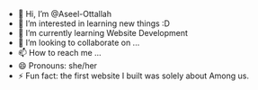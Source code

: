- 👋 Hi, I’m @Aseel-Ottallah
- 👀 I’m interested in learning new things :D
- 🌱 I’m currently learning Website Development
- 💞️ I’m looking to collaborate on ...
- 📫 How to reach me ...
- 😄 Pronouns: she/her
- ⚡ Fun fact: the first website I built was solely about Among us.

<!---
Aseel-Ottallah/Aseel-Ottallah is a ✨ special ✨ repository because its `README.md` (this file) appears on your GitHub profile.
You can click the Preview link to take a look at your changes.
--->
